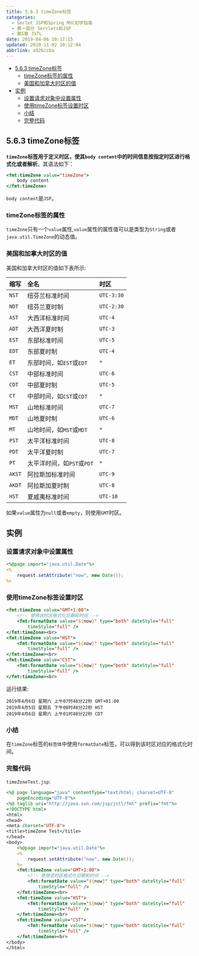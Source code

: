```yaml
---
title: 5.6.3 timeZone标签
categories: 
  - Serlet JSP和Spring MVC初学指南
  - 第一部分 Servlets和JSP
  - 第5章 JSTL
date: 2019-04-06 10:17:15
updated: 2019-11-02 10:12:04
abbrlink: a926ccba
---
```

<div id='my_toc'>

- [5.6.3 timeZone标签](/JavaReadingNotes/a926ccba/#5-6-3-timeZone标签)
    - [timeZone标签的属性](/JavaReadingNotes/a926ccba/#timeZone标签的属性)
    - [美国和加拿大时区的值](/JavaReadingNotes/a926ccba/#美国和加拿大时区的值)
- [实例](/JavaReadingNotes/a926ccba/#实例)
    - [设置请求对象中设置属性](/JavaReadingNotes/a926ccba/#设置请求对象中设置属性)
    - [使用timeZone标签设置时区](/JavaReadingNotes/a926ccba/#使用timeZone标签设置时区)
    - [小结](/JavaReadingNotes/a926ccba/#小结)
    - [完整代码](/JavaReadingNotes/a926ccba/#完整代码)

</div>
<!--more-->
<script>if (navigator.platform.toLowerCase() == 'win32'){document.getElementById('my_toc').style.display = 'none';}</script>

<!--end-->
## 5.6.3 timeZone标签 ##
**`timeZone`标签用于定义时区，使其`body content`中的时间信息按指定时区进行格式化或者解析**。其语法如下：
```jsp
<fmt:timeZone value="timeZone">
    body content
</fmt:timeZone>
```
`body content`是`JSP`。
### timeZone标签的属性 ###
`timeZone`只有一个`value`属性,`value`属性的属性值可以是类型为`String`或者`java.util.TimeZone`的动态值。


### 美国和加拿大时区的值 ###
美国和加拿大时区的值如下表所示:

|缩写|全名|时区|
|:---|:---|:---|
|`NST`|纽芬兰标准时间|`UTC-3:30`|
|`NDT`|纽芬兰夏时制|`UTC-2:30`|
|`AST`|大西洋标准时间|`UTC-4`|
|`ADT`|大西洋夏时制|`UTC-3`|
|`EST`|东部标准时间|`UTC-5`|
|`EDT`|东部夏时制|`UTC-4`|
|`ET`|东部时间，如`EST`或`EDT`|`*`|
|`CST`|中部标准时间|`UTC-6`|
|`CDT`|中部夏时制|`UTC-5`|
|`CT`|中部时间，如`CST`或`CDT`|`*`|
|`MST`|山地标准时间|`UTC-7`|
|`MDT`|山地夏时制|`UTC-6`|
|`MT`|山地时间，如`MST`或`MDT`|`*`|
|`PST`|太平洋标准时间|`UTC-8`|
|`PDT`|太平洋夏时制|`UTC-7`|
|`PT`|太平洋时间，如`PST`或`PDT`|`*`|
|`AKST`|阿拉斯加标准时间|`UTC-9`|
|`AKDT`|阿拉斯加夏时制|`UTC-8`|
|`HST`|夏威夷标准时间|`UTC-10`|

如果`value`属性为`null`或者`empty`，则使用`GMT`时区。

## 实例 ##
### 设置请求对象中设置属性 ###
```jsp
<%@page import="java.util.Date"%>
<%
    request.setAttribute("now", new Date());
%>
```
### 使用timeZone标签设置时区 ###
```jsp
<fmt:timeZone value="GMT+1:00">
    <!-- 使用该时区格式化日期和时间 -->
    <fmt:formatDate value="${now}" type="both" dateStyle="full"
        timeStyle="full" />
</fmt:timeZone><br>
<fmt:timeZone value="HST">
    <fmt:formatDate value="${now}" type="both" dateStyle="full"
        timeStyle="full" />
</fmt:timeZone><br>
<fmt:timeZone value="CST">
    <fmt:formatDate value="${now}" type="both" dateStyle="full"
        timeStyle="full" />
</fmt:timeZone><br>
```
运行结果:
```
2019年4月6日 星期六 上午07时48分22秒 GMT+01:00
2019年4月5日 星期五 下午08时48分22秒 HST
2019年4月6日 星期六 上午01时48分22秒 CDT
```
### 小结 ###
在`timeZone`标签的`标签体`中使用`formatDate`标签，可以得到该时区对应的格式化时间。
### 完整代码 ###
`timeZoneTest.jsp`:
```jsp
<%@ page language="java" contentType="text/html; charset=UTF-8"
    pageEncoding="UTF-8"%>
<%@ taglib uri="http://java.sun.com/jsp/jstl/fmt" prefix="fmt"%>
<!DOCTYPE html>
<html>
<head>
<meta charset="UTF-8">
<title>timeZone Test</title>
</head>
<body>
    <%@page import="java.util.Date"%>
    <%
        request.setAttribute("now", new Date());
    %>
    <fmt:timeZone value="GMT+1:00">
        <!-- 使用该时区格式化日期和时间 -->
        <fmt:formatDate value="${now}" type="both" dateStyle="full"
            timeStyle="full" />
    </fmt:timeZone><br>
    <fmt:timeZone value="HST">
        <fmt:formatDate value="${now}" type="both" dateStyle="full"
            timeStyle="full" />
    </fmt:timeZone><br>
    <fmt:timeZone value="CST">
        <fmt:formatDate value="${now}" type="both" dateStyle="full"
            timeStyle="full" />
    </fmt:timeZone><br>
</body>
</html>
```




